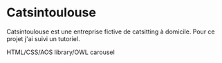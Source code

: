 # Catsintoulouse

Catsintoulouse est une entreprise fictive de catsitting à domicile.
Pour ce projet j'ai suivi un tutoriel.

HTML/CSS/AOS library/OWL carousel



